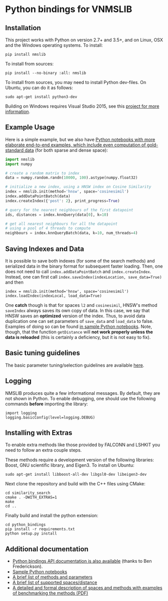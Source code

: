 # Python bindings for VNMSLIB


## Installation

This project works with Python on version 2.7+ and 3.5+, and on
Linux, OSX and the Windows operating systems. To install:

```
pip install nmslib
```

To install from sources:
```
pip install --no-binary :all: nmslib
```
To install from sources, you may need to install Python dev-files. On Ubuntu, you can do it as follows:

```
sudo apt-get install python3-dev
```

Building on Windows requires Visual Studio 2015, see this [project for more
information](https://github.com/pybind/python_example#installation).


## Example Usage

Here is a simple example, but we also have [Python notebooks with more elaborate end-to-end examples, which include even computation of gold-standard data](notebooks) (for both sparse and dense space):

```python
import nmslib
import numpy

# create a random matrix to index
data = numpy.random.randn(10000, 100).astype(numpy.float32)

# initialize a new index, using a HNSW index on Cosine Similarity
index = nmslib.init(method='hnsw', space='cosinesimil')
index.addDataPointBatch(data)
index.createIndex({'post': 2}, print_progress=True)

# query for the nearest neighbours of the first datapoint
ids, distances = index.knnQuery(data[0], k=10)

# get all nearest neighbours for all the datapoint
# using a pool of 4 threads to compute
neighbours = index.knnQueryBatch(data, k=10, num_threads=4)
```

## Saving Indexes and Data

It is possible to save both indexes (for some of the search methods) and serialized data in the binary format for subsequent faster loading. Then, one does not need to call `index.addDataPointBatch` and `index.createIndex`.  Instead, one can first call `index.saveIndex(indexLocation, save_data=True)` and then
```
index = nmslib.init(method='hnsw', space='cosinesimil')
index.loadIndex(indexLocal, load_data=True)
```
One **catch** though is that for spaces `l2` and `cosinesimil`, HNSW's method `saveIndex` always saves its own copy of data. In this case, we say that HNSW saves an **optimized** version of the index. Thus, to avoid data duplication one can set parameters of `save_data` and `load_data`  to false.  Examples of doing so can be found [in sample Python notebooks](/python_bindings/notebooks/README.md). Note, though, that the function `getDistance` will **not work properly unless the data is reloaded** (this is certainly a deficiency, but it is not easy to fix).

## Basic tuning guidelines

The basic parameter tuning/selection guidelines are available [here](/manual/methods.md).

## Logging

NMSLIB produces quite a few informational messages. By default, they are not shown in Python. To enable debugging, one should use the following commands **before** importing the library:

```
import logging
logging.basicConfig(level=logging.DEBUG)
```

## Installing with Extras

To enable extra methods like those provided by FALCONN and LSHKIT you need to follow an extra couple steps.

These methods require a development version of the
following libraries: Boost, GNU scientific library, and Eigen3. To install on Ubuntu:

```
sudo apt-get install libboost-all-dev libgsl0-dev libeigen3-dev
```

Next clone the repository and build with the C++ files using CMake:

```
cd similarity_search
cmake . -DWITH_EXTRAS=1
make
cd ..
```

Finally build and install the python extension:

```
cd python_bindings
pip install -r requirements.txt
python setup.py install
```

## Additional documentation

* [Python bindings API documentation is also available](https://nmslib.github.io/nmslib/) (thanks to Ben Frederickson).
* [Sample Python notebooks](/python_bindings/notebooks/README.md)
* [A brief list of methods and parameters](/manual/methods.md)
* [A brief list of supported spaces/distance](/manual/spaces.md)
* [A detailed and formal description of spaces and methods with examples of benchmarking the methods (PDF)](/manual/latex/manual.pdf)


